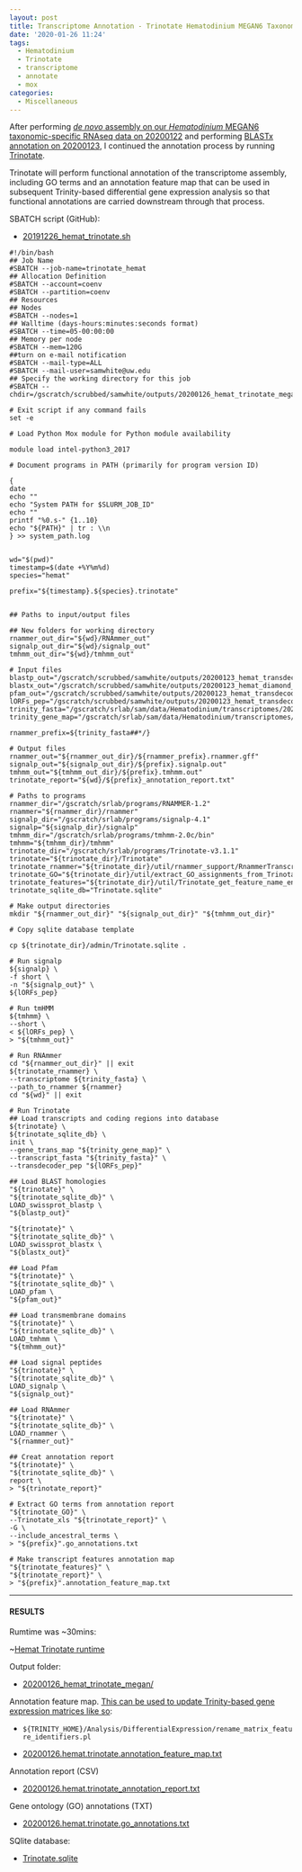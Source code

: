 ```yaml
---
layout: post
title: Transcriptome Annotation - Trinotate Hematodinium MEGAN6 Taxonomic-specific Trinity Assembly on Mox
date: '2020-01-26 11:24'
tags:
  - Hematodinium
  - Trinotate
  - transcriptome
  - annotate
  - mox
categories:
  - Miscellaneous
---
```

After performing [_de novo_ assembly on our _Hematodinium_ MEGAN6 taxonomic-specific RNAseq data on 20200122](https://robertslab.github.io/sams-notebook/2020/01/22/Transcriptome-Assembly-Hematodinium-with-MEGAN6-Taxonomy-specific-Reads-with-Trinity-on-Mox.html) and performing [BLASTx annotation on 20200123](https://robertslab.github.io/sams-notebook/2020/01/23/Transcriptome-Annotation-Hematodinium-MEGAN-Trinity-Assembly-Using-DIAMOND-BLASTx-on-Mox.html), I continued the annotation process by running [Trinotate](https://github.com/Trinotate/Trinotate.github.io/wiki).

Trinotate will perform functional annotation of the transcriptome assembly, including GO terms and an annotation feature map that can be used in subsequent Trinity-based differential gene expression analysis so that functional annotations are carried downstream through that process.

SBATCH script (GitHub):

- [20191226_hemat_trinotate.sh](https://github.com/RobertsLab/sams-notebook/blob/master/sbatch_scripts/20200126_hemat_trinotate_megan.sh)

```shell
#!/bin/bash
## Job Name
#SBATCH --job-name=trinotate_hemat
## Allocation Definition
#SBATCH --account=coenv
#SBATCH --partition=coenv
## Resources
## Nodes
#SBATCH --nodes=1
## Walltime (days-hours:minutes:seconds format)
#SBATCH --time=05-00:00:00
## Memory per node
#SBATCH --mem=120G
##turn on e-mail notification
#SBATCH --mail-type=ALL
#SBATCH --mail-user=samwhite@uw.edu
## Specify the working directory for this job
#SBATCH --chdir=/gscratch/scrubbed/samwhite/outputs/20200126_hemat_trinotate_megan

# Exit script if any command fails
set -e

# Load Python Mox module for Python module availability

module load intel-python3_2017

# Document programs in PATH (primarily for program version ID)

{
date
echo ""
echo "System PATH for $SLURM_JOB_ID"
echo ""
printf "%0.s-" {1..10}
echo "${PATH}" | tr : \\n
} >> system_path.log


wd="$(pwd)"
timestamp=$(date +%Y%m%d)
species="hemat"

prefix="${timestamp}.${species}.trinotate"


## Paths to input/output files

## New folders for working directory
rnammer_out_dir="${wd}/RNAmmer_out"
signalp_out_dir="${wd}/signalp_out"
tmhmm_out_dir="${wd}/tmhmm_out"

# Input files
blastp_out="/gscratch/scrubbed/samwhite/outputs/20200123_hemat_transdecoder_megan/blastp_out/20200123.hemat.blastp.outfmt6"
blastx_out="/gscratch/scrubbed/samwhite/outputs/20200123_hemat_diamond_blastx_megan/20200122.hemat.megan.Trinity.blastx.outfmt6"
pfam_out="/gscratch/scrubbed/samwhite/outputs/20200123_hemat_transdecoder_megan/pfam_out/20200123.hemat.pfam.domtblout"
lORFs_pep="/gscratch/scrubbed/samwhite/outputs/20200123_hemat_transdecoder_megan/20200122.hemat.megan.Trinity.fasta.transdecoder_dir/longest_orfs.pep"
trinity_fasta="/gscratch/srlab/sam/data/Hematodinium/transcriptomes/20200122.hemat.megan.Trinity.fasta"
trinity_gene_map="/gscratch/srlab/sam/data/Hematodinium/transcriptomes/20200122.hemat.megan.Trinity.fasta.gene_trans_map"

rnammer_prefix=${trinity_fasta##*/}

# Output files
rnammer_out="${rnammer_out_dir}/${rnammer_prefix}.rnammer.gff"
signalp_out="${signalp_out_dir}/${prefix}.signalp.out"
tmhmm_out="${tmhmm_out_dir}/${prefix}.tmhmm.out"
trinotate_report="${wd}/${prefix}_annotation_report.txt"

# Paths to programs
rnammer_dir="/gscratch/srlab/programs/RNAMMER-1.2"
rnammer="${rnammer_dir}/rnammer"
signalp_dir="/gscratch/srlab/programs/signalp-4.1"
signalp="${signalp_dir}/signalp"
tmhmm_dir="/gscratch/srlab/programs/tmhmm-2.0c/bin"
tmhmm="${tmhmm_dir}/tmhmm"
trinotate_dir="/gscratch/srlab/programs/Trinotate-v3.1.1"
trinotate="${trinotate_dir}/Trinotate"
trinotate_rnammer="${trinotate_dir}/util/rnammer_support/RnammerTranscriptome.pl"
trinotate_GO="${trinotate_dir}/util/extract_GO_assignments_from_Trinotate_xls.pl"
trinotate_features="${trinotate_dir}/util/Trinotate_get_feature_name_encoding_attributes.pl"
trinotate_sqlite_db="Trinotate.sqlite"

# Make output directories
mkdir "${rnammer_out_dir}" "${signalp_out_dir}" "${tmhmm_out_dir}"

# Copy sqlite database template

cp ${trinotate_dir}/admin/Trinotate.sqlite .

# Run signalp
${signalp} \
-f short \
-n "${signalp_out}" \
${lORFs_pep}

# Run tmHMM
${tmhmm} \
--short \
< ${lORFs_pep} \
> "${tmhmm_out}"

# Run RNAmmer
cd "${rnammer_out_dir}" || exit
${trinotate_rnammer} \
--transcriptome ${trinity_fasta} \
--path_to_rnammer ${rnammer}
cd "${wd}" || exit

# Run Trinotate
## Load transcripts and coding regions into database
${trinotate} \
${trinotate_sqlite_db} \
init \
--gene_trans_map "${trinity_gene_map}" \
--transcript_fasta "${trinity_fasta}" \
--transdecoder_pep "${lORFs_pep}"

## Load BLAST homologies
"${trinotate}" \
"${trinotate_sqlite_db}" \
LOAD_swissprot_blastp \
"${blastp_out}"

"${trinotate}" \
"${trinotate_sqlite_db}" \
LOAD_swissprot_blastx \
"${blastx_out}"

## Load Pfam
"${trinotate}" \
"${trinotate_sqlite_db}" \
LOAD_pfam \
"${pfam_out}"

## Load transmembrane domains
"${trinotate}" \
"${trinotate_sqlite_db}" \
LOAD_tmhmm \
"${tmhmm_out}"

## Load signal peptides
"${trinotate}" \
"${trinotate_sqlite_db}" \
LOAD_signalp \
"${signalp_out}"

## Load RNAmmer
"${trinotate}" \
"${trinotate_sqlite_db}" \
LOAD_rnammer \
"${rnammer_out}"

## Creat annotation report
"${trinotate}" \
"${trinotate_sqlite_db}" \
report \
> "${trinotate_report}"

# Extract GO terms from annotation report
"${trinotate_GO}" \
--Trinotate_xls "${trinotate_report}" \
-G \
--include_ancestral_terms \
> "${prefix}".go_annotations.txt

# Make transcript features annotation map
"${trinotate_features}" \
"${trinotate_report}" \
> "${prefix}".annotation_feature_map.txt
```


---

#### RESULTS

Rumtime was ~30mins:

~[Hemat Trinotate runtime](https://github.com/RobertsLab/sams-notebook/blob/master/images/screencaps/20200126_hemat_trinotate_megan.png?raw=true)

Output folder:

- [20200126_hemat_trinotate_megan/](https://gannet.fish.washington.edu/Atumefaciens/20200126_hemat_trinotate_megan/)


Annotation feature map. [This can be used to update Trinity-based gene expression matrices like so](https://github.com/trinityrnaseq/trinityrnaseq/wiki/Functional-Annotation-of-Transcripts):

- ```${TRINITY_HOME}/Analysis/DifferentialExpression/rename_matrix_feature_identifiers.pl```

- [20200126.hemat.trinotate.annotation_feature_map.txt](https://gannet.fish.washington.edu/Atumefaciens/20200126_hemat_trinotate_megan/20200126.hemat.trinotate.annotation_feature_map.txt)

Annotation report (CSV)

- [20200126.hemat.trinotate_annotation_report.txt](https://gannet.fish.washington.edu/Atumefaciens/20200126_hemat_trinotate_megan/20200126.hemat.trinotate_annotation_report.txt)

Gene ontology (GO) annotations (TXT)

- [20200126.hemat.trinotate.go_annotations.txt](https://gannet.fish.washington.edu/Atumefaciens/20200126_hemat_trinotate_megan/20200126.hemat.trinotate.go_annotations.txt)

SQlite database:

- [Trinotate.sqlite](https://gannet.fish.washington.edu/Atumefaciens/20200126_hemat_trinotate_megan/Trinotate.sqlite)
